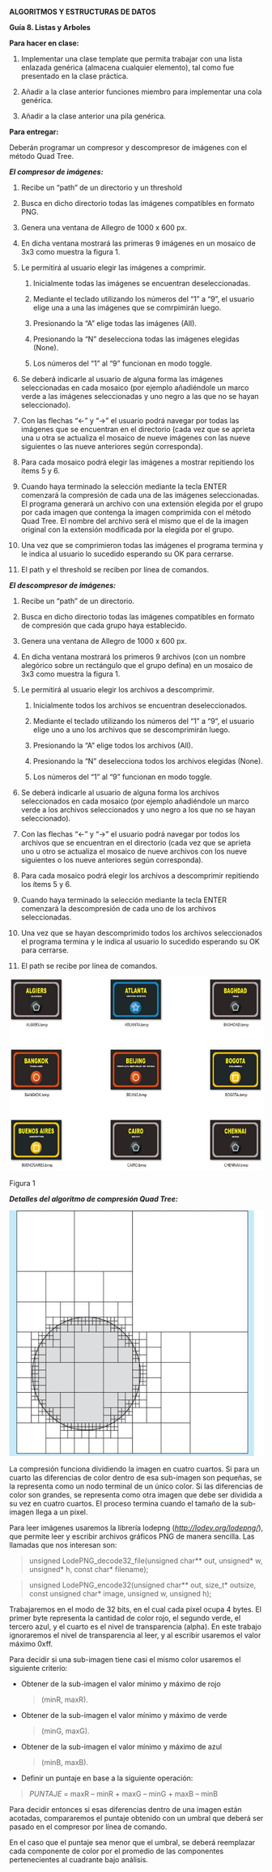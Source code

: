 **ALGORITMOS Y ESTRUCTURAS DE DATOS**

**Guía 8. Listas y Arboles**

**Para hacer en clase:**

1.  Implementar una clase template que permita trabajar con una lista
    enlazada genérica (almacena cualquier elemento), tal como fue
    presentado en la clase práctica.

2.  Añadir a la clase anterior funciones miembro para implementar una
    cola genérica.

3.  Añadir a la clase anterior una pila genérica.


**Para entregar:**

Deberán programar un compresor y descompresor de imágenes con el método Quad Tree.

***El compresor de imágenes:***

1.  Recibe un “path” de un directorio y un threshold

2.  Busca en dicho directorio todas las imágenes compatibles en formato PNG.

3.  Genera una ventana de Allegro de 1000 x 600 px.

4.  En dicha ventana mostrará las primeras 9 imágenes en un mosaico de 3x3 como muestra la figura 1.

5.  Le permitirá al usuario elegir las imágenes a comprimir.

    1.  Inicialmente todas las imágenes se encuentran deseleccionadas.

    2.  Mediante el teclado utilizando los números del “1” a “9”, el
        usuario elige una a una las imágenes que se comrpimirán luego.

    3.  Presionando la “A” elige todas las imágenes (All).

    4.  Presionando la “N” deselecciona todas las imágenes
        elegidas (None).

    5.  Los números del “1” al “9” funcionan en modo toggle.

6.  Se deberá indicarle al usuario de alguna forma las imágenes
    seleccionadas en cada mosaico (por ejemplo añadiéndole un marco
    verde a las imágenes seleccionadas y uno negro a las que no se
    hayan seleccionado).

7.  Con las flechas “&lt;-” y “-&gt;” el usuario podrá navegar por todas
    las imágenes que se encuentran en el directorio (cada vez que se
    aprieta una u otra se actualiza el mosaico de nueve imágenes con
    las nueve siguientes o las nueve anteriores según corresponda).

8.  Para cada mosaico podrá elegir las imágenes a mostrar repitiendo los ítems 5 y 6.

9.  Cuando haya terminado la selección mediante la tecla ENTER comenzará
    la compresión de cada una de las imágenes seleccionadas. El
    programa generará un archivo con una extensión elegida por el
    grupo por cada imagen que contenga la imagen comprimida con el
    método Quad Tree. El nombre del archivo será el mismo que el de la
    imagen original con la extensión modificada por la elegida por
    el grupo.

10. Una vez que se comprimieron todas las imágenes el programa termina y le indica al usuario lo sucedido esperando su OK para cerrarse.

11. El path y el threshold se reciben por línea de comandos.

***El descompresor de imágenes:***

1.  Recibe un “path” de un directorio.

2.  Busca en dicho directorio todas las imágenes compatibles en formato
    de compresión que cada grupo haya establecido.

3.  Genera una ventana de Allegro de 1000 x 600 px.

4.  En dicha ventana mostrará los primeros 9 archivos (con un nombre
    alegórico sobre un rectángulo que el grupo defina) en un mosaico
    de 3x3 como muestra la figura 1.

5.  Le permitirá al usuario elegir los archivos a descomprimir.

    1.  Inicialmente todos los archivos se encuentran deseleccionados.

    2.  Mediante el teclado utilizando los números del “1” a “9”, el
        usuario elige uno a uno los archivos que se
        descomprimirán luego.

    3.  Presionando la “A” elige todos los archivos (All).

    4.  Presionando la “N” deselecciona todos los archivos
        elegidas (None).

    5.  Los números del “1” al “9” funcionan en modo toggle.

6.  Se deberá indicarle al usuario de alguna forma los archivos
    seleccionados en cada mosaico (por ejemplo añadiéndole un marco
    verde a los archivos seleccionados y uno negro a los que no se
    hayan seleccionado).

7.  Con las flechas “&lt;-” y “-&gt;” el usuario podrá navegar por todos
    los archivos que se encuentran en el directorio (cada vez que se
    aprieta uno u otro se actualiza el mosaico de nueve archivos con
    los nueve siguientes o los nueve anteriores según corresponda).

8.  Para cada mosaico podrá elegir los archivos a descomprimir
    repitiendo los ítems 5 y 6.

9.  Cuando haya terminado la selección mediante la tecla ENTER comenzará
    la descompresión de cada uno de los archivos seleccionadas.

10. Una vez que se hayan descomprimido todos los archivos seleccionados
    el programa termina y le indica al usuario lo sucedido esperando
    su OK para cerrarse.

11. El path se recibe por línea de comandos.

<img src="./media/image1.jpeg" width="565" height="381" />

Figura 1

***Detalles del algoritmo de compresión Quad Tree:***

<img src="./media/image2.jpeg" width="528" height="485" />

La compresión funciona dividiendo la imagen en cuatro cuartos. Si para
un cuarto las diferencias de color dentro de esa sub-imagen son
pequeñas, se la representa como un nodo terminal de un único color. Si
las diferencias de color son grandes, se representa como otra imagen que
debe ser dividida a su vez en cuatro cuartos. El proceso termina cuando
el tamaño de la sub-imagen llega a un pixel.

Para leer imágenes usaremos la librería lodepng
(*http://lodev.org/lodepng/*), que permite leer y escribir archivos
gráficos PNG de manera sencilla. Las llamadas que nos interesan son:

>unsigned LodePNG\_decode32\_file(unsigned char\*\* out, unsigned\* w,
>unsigned\* h, const char\* filename);

>unsigned LodePNG\_encode32(unsigned char\*\* out, size\_t\* outsize,
>const unsigned char\* image, unsigned w, unsigned h);

Trabajaremos en el modo de 32 bits, en el cual cada pixel ocupa 4 bytes.
El primer byte representa la cantidad de color rojo, el segundo verde,
el tercero azul, y el cuarto es el nivel de transparencia (alpha). En
este trabajo ignoraremos el nivel de transparencia al leer, y al
escribir usaremos el valor máximo 0xff.

Para decidir si una sub-imagen tiene casi el mismo color usaremos el
siguiente criterio:

-   Obtener de la sub-imagen el valor mínimo y máximo de rojo
    > (minR, maxR).

-   Obtener de la sub-imagen el valor mínimo y máximo de verde
    > (minG, maxG).

-   Obtener de la sub-imagen el valor mínimo y máximo de azul
    > (minB, maxB).

-   Definir un puntaje en base a la siguiente operación:

> *PUNTAJE* = maxR – minR + maxG – minG + maxB – minB

Para decidir entonces si esas diferencias dentro de una imagen están
acotadas, compararemos el puntaje obtenido con un umbral que deberá ser
pasado en el compresor por línea de comando.

En el caso que el puntaje sea menor que el umbral, se deberá reemplazar
cada componente de color por el promedio de las componentes
pertenecientes al cuadrante bajo análisis.
